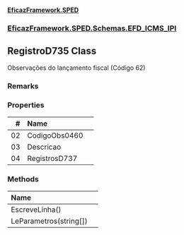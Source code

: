 #### [EficazFramework.SPED](EficazFrameworkSPED.md 'EficazFramework SPED')
### [EficazFramework.SPED.Schemas.EFD_ICMS_IPI](EficazFramework.SPED.Schemas.EFD_ICMS_IPI.md 'EficazFramework.SPED.Schemas.EFD_ICMS_IPI')

## RegistroD735 Class

Observações do lançamento fiscal (Código 62)

### Remarks
### Properties

| # | Name | |
| ---: | :--- | :--- |
| 02 | CodigoObs0460 |  |
| 03 | Descricao |  |
| 04 | RegistrosD737 |  |
### Methods

| Name | |
| :--- | :--- |
| EscreveLinha() |  |
| LeParametros(string[]) |  |
